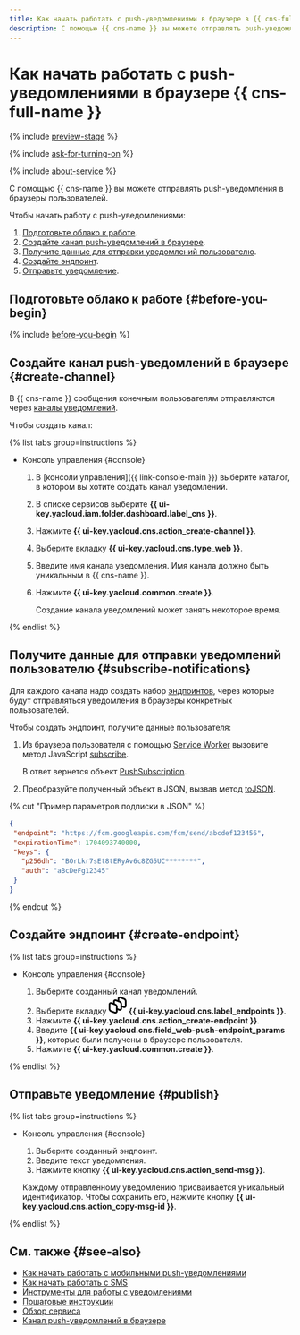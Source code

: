```yaml
---
title: Как начать работать с push-уведомлениями в браузере в {{ cns-full-name }}
description: С помощью {{ cns-name }} вы можете отправлять push-уведомления в браузеры пользователей
---
```



# Как начать работать с push-уведомлениями в браузере {{ cns-full-name }}

{% include [preview-stage](../_includes/notifications/preview-stage.md) %}

{% include [ask-for-turning-on](../_includes/notifications/ask-for-turning-on.md) %}

{% include [about-service](../_includes/notifications/about-service.md) %}

С помощью {{ cns-name }} вы можете отправлять push-уведомления в браузеры пользователей.

Чтобы начать работу с push-уведомлениями:
1. [Подготовьте облако к работе](#before-you-begin).
1. [Создайте канал push-уведомлений в браузере](#create-channel).
1. [Получите данные для отправки уведомлений пользователю](#subscribe-notifications).
1. [Создайте эндпоинт](#create-endpoint).
1. [Отправьте уведомление](#publish).

## Подготовьте облако к работе {#before-you-begin}

{% include [before-you-begin](../_tutorials/_tutorials_includes/before-you-begin.md) %}

## Создайте канал push-уведомлений в браузере {#create-channel}

В {{ cns-name }} сообщения конечным пользователям отправляются через [каналы уведомлений](./concepts/index.md#channels).

Чтобы создать канал:

{% list tabs group=instructions %}

- Консоль управления {#console}

  1. В [консоли управления]({{ link-console-main }}) выберите каталог, в котором вы хотите создать канал уведомлений.
  1. В списке сервисов выберите **{{ ui-key.yacloud.iam.folder.dashboard.label_cns }}**.
  1. Нажмите **{{ ui-key.yacloud.cns.action_create-channel }}**.
  1. Выберите вкладку **{{ ui-key.yacloud.cns.type_web }}**.
  1. Введите имя канала уведомления. Имя канала должно быть уникальным в {{ cns-name }}.
  1. Нажмите **{{ ui-key.yacloud.common.create }}**.

     Создание канала уведомлений может занять некоторое время.

{% endlist %}

## Получите данные для отправки уведомлений пользователю {#subscribe-notifications}

Для каждого канала надо создать набор [эндпоинтов](concepts/browser.md), через которые будут отправляться уведомления в браузеры конкретных пользователей.

Чтобы создать эндпоинт, получите данные пользователя:

1. Из браузера пользователя с помощью [Service Worker](https://developer.mozilla.org/ru/docs/Web/API/Service_Worker_API/Using_Service_Workers) вызовите метод JavaScript [subscribe](https://developer.mozilla.org/en-US/docs/Web/API/PushManager/subscribe#applications).

    В ответ вернется объект [PushSubscription](https://developer.mozilla.org/en-US/docs/Web/API/PushSubscription).

1. Преобразуйте полученный объект в JSON, вызвав метод [toJSON](https://developer.mozilla.org/en-US/docs/Web/API/PushSubscription/toJSON).

{% cut "Пример параметров подписки в JSON" %}

   ```json
   {
    "endpoint": "https://fcm.googleapis.com/fcm/send/abcdef123456",
    "expirationTime": 1704093740000,
    "keys": {
      "p256dh": "BOrLkr7sEt8tERyAv6c8ZG5UC********",
      "auth": "aBcDeFg12345"
    }
   }
   ```
{% endcut %}

## Создайте эндпоинт {#create-endpoint}

{% list tabs group=instructions %}

- Консоль управления {#console}

  1. Выберите созданный канал уведомлений.
  1. Выберите вкладку ![image](../_assets/console-icons/layers-3-diagonal.svg) **{{ ui-key.yacloud.cns.label_endpoints }}**.
  1. Нажмите **{{ ui-key.yacloud.cns.action_create-endpoint }}**.
  1. Введите **{{ ui-key.yacloud.cns.field_web-push-endpoint_params }}**, которые были получены в браузере пользователя.
  1. Нажмите **{{ ui-key.yacloud.common.create }}**.

{% endlist %}

## Отправьте уведомление {#publish}

{% list tabs group=instructions %}

- Консоль управления {#console}

  1. Выберите созданный эндпоинт.
  1. Введите текст уведомления.
  1. Нажмите кнопку **{{ ui-key.yacloud.cns.action_send-msg }}**.
  
  Каждому отправленному уведомлению присваивается уникальный идентификатор. Чтобы сохранить его, нажмите кнопку **{{ ui-key.yacloud.cns.action_copy-msg-id }}**.

{% endlist %}

## См. также {#see-also}

* [Как начать работать с мобильными push-уведомлениями](quickstart-push.md)
* [Как начать работать с SMS](quickstart-sms.md)
* [Инструменты для работы с уведомлениями](./tools/index.md)
* [Пошаговые инструкции](./operations/index.md)
* [Обзор сервиса](./concepts/index.md)
* [Канал push-уведомлений в браузере](./concepts/browser.md)
